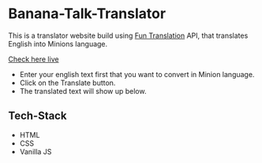 # Banana-Talk-Translator
This is a translator website build using [Fun Translation](https://funtranslations.com/api/minion) API, that translates English into Minions language.


[Check here live ](https://banana-talk-trans.netlify.app/)

- Enter your english text first that you want to convert in Minion language.
- Click on the Translate button.
- The translated text will show up below.

## Tech-Stack
- HTML
- CSS
- Vanilla JS
